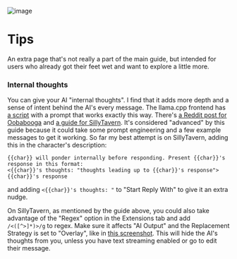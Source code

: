 ![image](https://github.com/Crataco/ai-guide/assets/55674863/61c24c74-c484-4b52-ba95-fdec1377eead)
# Tips

An extra page that's not really a part of the main guide, but intended for users who already got their feet wet and want to explore a little more.

### Internal thoughts
You can give your AI "internal thoughts". I find that it adds more depth and a sense of intent behind the AI's every message. The llama.cpp frontend has [a script](https://github.com/ggerganov/llama.cpp/blob/master/examples/Miku.sh#L33) with a prompt that works exactly this way. There's [a Reddit post for Oobabooga](https://old.reddit.com/r/CharacterAi_NSFW/comments/13mrq2q/secret_thoughts_oobabooga/) and [a guide for SillyTavern](https://rentry.co/kingbri-chara-guide#advanced-character-thoughts). It's considered "advanced" by this guide because it could take some prompt engineering and a few example messages to get it working. So far my best attempt is on SillyTavern, adding this in the character's description:
```
{{char}} will ponder internally before responding. Present {{char}}'s response in this format:
<{{char}}'s thoughts: "thoughts leading up to {{char}}'s response"> {{char}}'s response
```
and adding `<{{char}}'s thoughts: "` to "Start Reply With" to give it an extra nudge.

On SillyTavern, as mentioned by the guide above, you could also take advantage of the "Regex" option in the Extensions tab and add `/<([^>]*)>/g` to regex. Make sure it affects "AI Output" and the Replacement Strategy is set to "Overlay", like in [this screenshot](https://cdn.discordapp.com/attachments/1092245228028706867/1136566365797498890/image.png). This will hide the AI's thoughts from you, unless you have text streaming enabled or go to edit their message.
